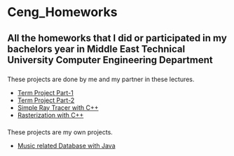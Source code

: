 # Ceng_Homeworks

## All the homeworks that I did or participated in my bachelors year in Middle East Technical University Computer Engineering Department

### 
These projects are done by me and my partner in these lectures. 
* [Term Project Part-1](https://github.com/kamaryos/Ceng_Homeworks/tree/master/TP_Part1_02)
* [Term Project Part-2](https://github.com/kamaryos/Ceng_Homeworks/tree/master/TP_part2_02)
* [Simple Ray Tracer with C++](https://github.com/kamaryos/Ceng_Homeworks/tree/master/raytracer)
* [Rasterization with C++](https://github.com/kamaryos/Ceng_Homeworks/tree/master/rasterizer)

###
These projects are my own projects.
* [Music related Database with Java](https://github.com/kamaryos/Ceng_Homeworks/tree/master/musicdb)
